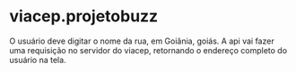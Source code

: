 # viacep.projetobuzz
O usuário deve digitar o nome da rua, em Goiânia, goiás. A api vai fazer uma requisição no servidor do viacep, retornando o endereço completo do usuário na tela.
